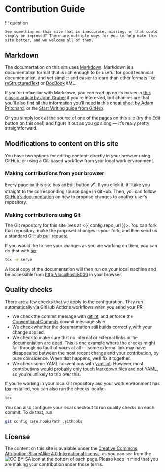 # Contribution Guide

!!! question

    See something on this site that is inaccurate, missing, or that could
	simply be improved? There are multiple ways for you to help make this
	site better, and we welcome all of them.


## Markdown

The documentation on this site uses
[Markdown](https://en.wikipedia.org/wiki/Markdown). Markdown is a
documentation format that is rich enough to be useful for good
technical documentation, and yet simpler and easier to learn than
other formats like
[reStructuredText](https://en.wikipedia.org/wiki/ReStructuredText) or
[DocBook](https://en.wikipedia.org/wiki/DocBook) XML.

If you’re unfamiliar with Markdown, you can read up on its basics in
[this classic article by John
Gruber](https://daringfireball.net/projects/markdown/) if you’re
interested, but chances are that you’ll also find all the information
you’ll need in [this cheat sheet by Adam
Pritchard](https://github.com/adam-p/markdown-here/wiki/Markdown-Cheatsheet),
or the [Start Writing guide from
GitHub](https://docs.github.com/en/get-started/writing-on-github/getting-started-with-writing-and-formatting-on-github/basic-writing-and-formatting-syntax).

Or you simply look at the source of one of the pages on this site (try
the Edit button on this one!) and figure it out as you go along — it’s
really pretty straightforward.

## Modifications to content on this site

You have two options for editing content: directly in your browser
using GitHub, or using a Git-based workflow from your local work
environment.


### Making contributions from your browser

Every page on this site has an Edit button 🖍️. If you click it, it’ll
take you straight to the corresponding source page in GitHub. Then,
you can follow [GitHub’s
documentation](https://docs.github.com/en/repositories/working-with-files/managing-files/editing-files#editing-files-in-another-users-repository)
on how to propose changes to another user’s repository.


### Making contributions using Git

The Git repository for this site lives at <{{ config.repo_url }}>. You
can fork that repository, make the proposed changes in your fork, and
then send us a standard [GitHub pull
request](https://docs.github.com/en/pull-requests/collaborating-with-pull-requests/proposing-changes-to-your-work-with-pull-requests/about-pull-requests).

If you would like to see your changes as you are working on them, you
can do that with [tox](https://tox.wiki/en/latest/):

```bash
tox -e serve
```

A local copy of the documentation will then run on your local machine
and be accessible from <http://localhost:8000> in your browser.


## Quality checks

<!-- GitHub Actions workflows cannot run until the repo is made public. -->

There are a few checks that we apply to the configuration. They run
automatically via GitHub Actions workflows when you send your PR:

* We check the commit message with
  [gitlint](https://jorisroovers.com/gitlint/), and enforce the
  [Conventional
  Commits](https://www.conventionalcommits.org/en/v1.0.0/) commit
  message style.
* We check whether the documentation still builds correctly, with your
  change applied.
* We check to make sure that no internal or external links in the
  documentation are dead. This is one example where the checks might
  fail through no fault of yours at all — some external link may have
  disappeared between the most recent change and your contribution, by
  pure coincidence. When that happens, we’ll fix it together.
* We check some YAML conventions with
  [yamllint](https://yamllint.readthedocs.io/en/stable/). However,
  most contributions would probably only touch Markdown files and not
  YAML, so you’re unlikely to trip over this.

If you’re working in your local Git repository and your work
environment has [tox](https://tox.wiki/en/latest/) installed, you can
also run the checks locally:

```bash
tox
```

You can also configure your local checkout to run quality checks on
each commit. To do that, run:

```bash
git config core.hooksPath .githooks
```

## License

The content on this site is available under the [Creative Commons
Attribution-ShareAlike 4.0 International
license](https://creativecommons.org/licenses/by-sa/4.0/), as you can
see from the
![CC BY-SA](https://mirrors.creativecommons.org/presskit/buttons/80x15/svg/by-sa.svg)
icon at the bottom of each page. Please keep in mind that you are
making your contribution under those terms.
